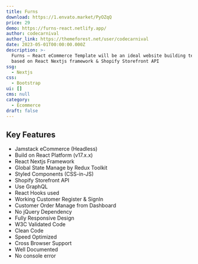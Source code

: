 ```yaml
---
title: Furns
download: https://1.envato.market/PyOZqQ
price: 29
demo: https://furns-react.netlify.app/
author: codecarnival
author_link: https://themeforest.net/user/codecarnival
date: 2023-05-01T00:00:00.000Z
description: >-
  Furns – React eCommerce Template will be an ideal website building template
  based on React Nextjs framework & Shopify Storefront API
ssg:
  - Nextjs
css:
  - Bootstrap
ui: []
cms: null
category:
  - Ecommerce
draft: false
---
```

## Key Features

- Jamstack eCommerce (Headless)
- Build on React Platform (v17.x.x)
- React Nextjs Framework
- Global State Manage by Redux Toolkit
- Styled Components (CSS-in-JS)
- Shopify Storefront API
- Use GraphQL
- React Hooks used
- Working Customer Register & SignIn
- Customer Order Manage from Dashboard
- No jQuery Dependency
- Fully Responsive Design
- W3C Validated Code
- Clean Code
- Speed Optimized
- Cross Browser Support
- Well Documented
- No console error
